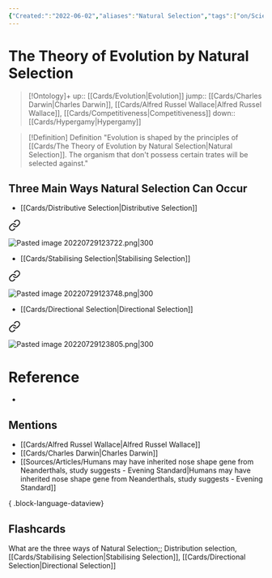 ```yaml
---
{"Created:":"2022-06-02","aliases":"Natural Selection","tags":["on/Science/Biology","School"],"date created":"2022-06-02 Thu","edited":"2023-04-06 Thu","dg-publish":true,"permalink":"/cards/the-theory-of-evolution-by-natural-selection/","dgPassFrontmatter":true}
---
```


# The Theory of Evolution by Natural Selection

> [!Ontology]+
> up:: [[Cards/Evolution\|Evolution]]
> jump:: [[Cards/Charles Darwin\|Charles Darwin]], [[Cards/Alfred Russel Wallace\|Alfred Russel Wallace]], [[Cards/Competitiveness\|Competitiveness]]
> down:: [[Cards/Hypergamy\|Hypergamy]]

> [!Definition] Definition
> "Evolution is shaped by the principles of [[Cards/The Theory of Evolution by Natural Selection\|Natural Selection]]. The organism that don't possess certain trates will be selected against."

## Three Main Ways Natural Selection Can Occur

- [[Cards/Distributive Selection\|Distributive Selection]]

<div class="transclusion internal-embed is-loaded"><a class="markdown-embed-link" href="/cards/distributive-selection/#8e16cd" aria-label="Open link"><svg xmlns="http://www.w3.org/2000/svg" width="24" height="24" viewBox="0 0 24 24" fill="none" stroke="currentColor" stroke-width="2" stroke-linecap="round" stroke-linejoin="round" class="svg-icon lucide-link"><path d="M10 13a5 5 0 0 0 7.54.54l3-3a5 5 0 0 0-7.07-7.07l-1.72 1.71"></path><path d="M14 11a5 5 0 0 0-7.54-.54l-3 3a5 5 0 0 0 7.07 7.07l1.71-1.71"></path></svg></a><div class="markdown-embed">



![Pasted image 20220729123722.png|300](/img/user/Extras/Images/Pasted%20image%2020220729123722.png) 

</div></div>

- [[Cards/Stabilising Selection\|Stabilising Selection]]

<div class="transclusion internal-embed is-loaded"><a class="markdown-embed-link" href="/cards/stabilising-selection/#3ae1c1" aria-label="Open link"><svg xmlns="http://www.w3.org/2000/svg" width="24" height="24" viewBox="0 0 24 24" fill="none" stroke="currentColor" stroke-width="2" stroke-linecap="round" stroke-linejoin="round" class="svg-icon lucide-link"><path d="M10 13a5 5 0 0 0 7.54.54l3-3a5 5 0 0 0-7.07-7.07l-1.72 1.71"></path><path d="M14 11a5 5 0 0 0-7.54-.54l-3 3a5 5 0 0 0 7.07 7.07l1.71-1.71"></path></svg></a><div class="markdown-embed">



![Pasted image 20220729123748.png|300](/img/user/Extras/Images/Pasted%20image%2020220729123748.png) 

</div></div>

- [[Cards/Directional Selection\|Directional Selection]]

<div class="transclusion internal-embed is-loaded"><a class="markdown-embed-link" href="/cards/directional-selection/#2280ef" aria-label="Open link"><svg xmlns="http://www.w3.org/2000/svg" width="24" height="24" viewBox="0 0 24 24" fill="none" stroke="currentColor" stroke-width="2" stroke-linecap="round" stroke-linejoin="round" class="svg-icon lucide-link"><path d="M10 13a5 5 0 0 0 7.54.54l3-3a5 5 0 0 0-7.07-7.07l-1.72 1.71"></path><path d="M14 11a5 5 0 0 0-7.54-.54l-3 3a5 5 0 0 0 7.07 7.07l1.71-1.71"></path></svg></a><div class="markdown-embed">



![Pasted image 20220729123805.png|300](/img/user/Extras/Images/Pasted%20image%2020220729123805.png) 

</div></div>


# Reference

- 

## Mentions

- [[Cards/Alfred Russel Wallace\|Alfred Russel Wallace]]
- [[Cards/Charles Darwin\|Charles Darwin]]
- [[Sources/Articles/Humans may have inherited nose shape gene from Neanderthals, study suggests - Evening Standard\|Humans may have inherited nose shape gene from Neanderthals, study suggests - Evening Standard]]

{ .block-language-dataview}

## Flashcards

What are the three ways of Natural Selection;; Distribution selection, [[Cards/Stabilising Selection\|Stabilising Selection]], [[Cards/Directional Selection\|Directional Selection]]
<!--SR:!2023-07-15,11,210-->
